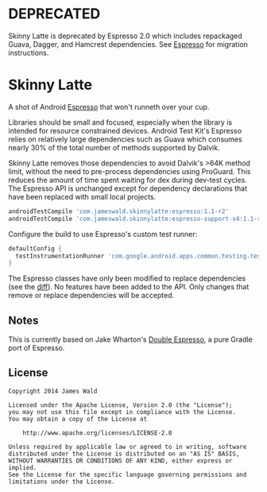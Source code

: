 # DEPRECATED

Skinny Latte is deprecated by Espresso 2.0 which includes repackaged Guava, Dagger, and Hamcrest dependencies. See
[Espresso][espresso] for migration instructions.

Skinny Latte
============

A shot of Android [Espresso][espresso] that won't runneth over your cup.

Libraries should be small and focused, especially when the library is intended for resource
constrained devices. Android Test Kit's Espresso relies on relatively large dependencies such as
Guava which consumes nearly 30% of the total number of methods supported by Dalvik.

Skinny Latte removes those dependencies to avoid Dalvik's >64K method limit, without the need to
pre-process dependencies using ProGuard. This reduces the amount of time spent waiting for dex
during dev-test cycles.  The Espresso API is unchanged except for dependency declarations that have
been replaced with small local projects.

```groovy
androidTestCompile 'com.jameswald.skinnylatte:espresso:1.1-r2'
androidTestCompile 'com.jameswald.skinnylatte:espresso-support-v4:1.1-r2'
```

Configure the build to use Espresso's custom test runner:
```groovy
defaultConfig {
  testInstrumentationRunner 'com.google.android.apps.common.testing.testrunner.GoogleInstrumentationTestRunner'
}
```

The Espresso classes have only been modified to replace dependencies (see the [diff][diff]). No
features have been added to the API. Only changes that remove or replace dependencies will be
accepted.

Notes
-----

This is currently based on Jake Wharton's [Double Espresso][double-espresso], a pure Gradle port of
Espresso.

License
-------

    Copyright 2014 James Wald

    Licensed under the Apache License, Version 2.0 (the "License");
    you may not use this file except in compliance with the License.
    You may obtain a copy of the License at

        http://www.apache.org/licenses/LICENSE-2.0

    Unless required by applicable law or agreed to in writing, software
    distributed under the License is distributed on an "AS IS" BASIS,
    WITHOUT WARRANTIES OR CONDITIONS OF ANY KIND, either express or implied.
    See the License for the specific language governing permissions and
    limitations under the License.


 [espresso]: https://code.google.com/p/android-test-kit/
 [double-espresso]: https://github.com/JakeWharton/double-espresso
 [diff]: https://github.com/jameswald/skinny-latte/compare/gradle...skinny
